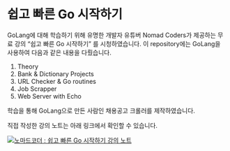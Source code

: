 # 쉽고 빠른 Go 시작하기 
GoLang에 대해 학습하기 위해 유명한 개발자 유튜버 Nomad Coders가 제공하는 무료 강의 “쉽고 빠른 Go 시작하기” 를 시청하였습니다. 
이 repository에는 GoLang을 사용하여 다음과 같은 내용을 다뤘습니다.

1. Theory
2. Bank & Dictionary Projects
3. URL Checker & Go routines
4. Job Scrapper
5. Web Server with Echo

학습을 통해 GoLang으로 만든 사람인 채용공고 크롤러를 제작하였습니다.

직접 작성한 강의 노트는 아래 링크에서 확인할 수 있습니다.

[![노마드코더 : 쉽고 빠른 Go 시작하기 강의 노트](https://img.shields.io/badge/notion-000000?style=for-the-badge&logo=notion&logoColor=white)](https://cerulean-origami-a87.notion.site/5cf5b302a5f448839d5c56a09c791072?v=d820574953f44f779f267d750cc17db3&pvs=25)
